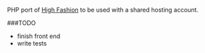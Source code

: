 PHP port of [High Fashion](https://github.com/joefearnley/highfashion)
to be used with a shared hosting account.

###TODO
* finish front end
* write tests
